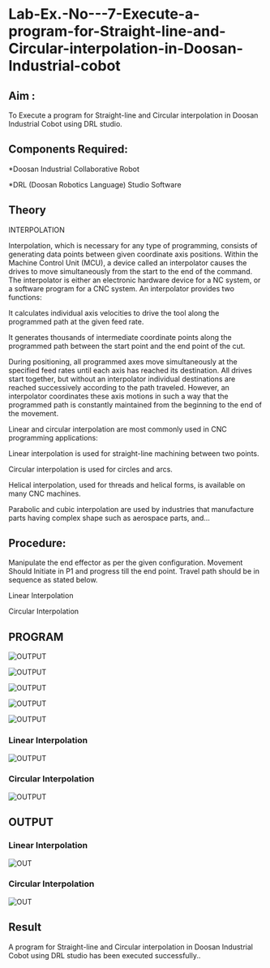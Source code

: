 # Lab-Ex.-No---7-Execute-a-program-for-Straight-line-and-Circular-interpolation-in-Doosan-Industrial-cobot
## Aim : 
To Execute a program for Straight-line and Circular interpolation in Doosan Industrial Cobot using DRL studio.

## Components Required:

*Doosan Industrial Collaborative Robot

*DRL (Doosan Robotics Language) Studio Software

## Theory 
INTERPOLATION

Interpolation, which is necessary for any type of programming, consists of generating data points between given coordinate axis positions. Within the Machine Control Unit (MCU), a device called an interpolator causes the drives to move simultaneously from the start to the end of the command. The interpolator is either an electronic hardware device for a NC system, or a software program for a CNC system. An interpolator provides two functions:

It calculates individual axis velocities to drive the tool along the programmed path at the given feed rate.

It generates thousands of intermediate coordinate points along the programmed path between the start point and the end point of the cut.

During positioning, all programmed axes move simultaneously at the specified feed rates until each axis has reached its destination. All drives start together, but without an interpolator individual destinations are reached successively according to the path traveled. However, an interpolator coordinates these axis motions in such a way that the programmed path is constantly maintained from the beginning to the end of the movement.

Linear and circular interpolation are most commonly used in CNC programming applications:

Linear interpolation is used for straight-line machining between two points.

Circular interpolation is used for circles and arcs.

Helical interpolation, used for threads and helical forms, is available on many CNC machines.

Parabolic and cubic interpolation are used by industries that manufacture parts having complex shape such as aerospace parts, and...

## Procedure:

Manipulate the end effector as per the given configuration. Movement Should Initiate in P1 and progress till the end point. Travel path should be in sequence as stated below.

Linear Interpolation

Circular Interpolation

## PROGRAM
![OUTPUT](Entry.png)

![OUTPUT](Status.png)

![OUTPUT](Jog.png)

![OUTPUT](Load%20worklist.png)

![OUTPUT](Program.png)

### Linear Interpolation
![OUTPUT](Final%20Program%20Linear.png)

### Circular Interpolation
![OUTPUT](Final%20Program%20Linear.png)

## OUTPUT
### Linear Interpolation
![OUT](./3.jpeg)
### Circular Interpolation
![OUT](./2.jpeg)

## Result
A program for Straight-line and Circular interpolation in Doosan Industrial Cobot using DRL studio has been executed successfully..


 
